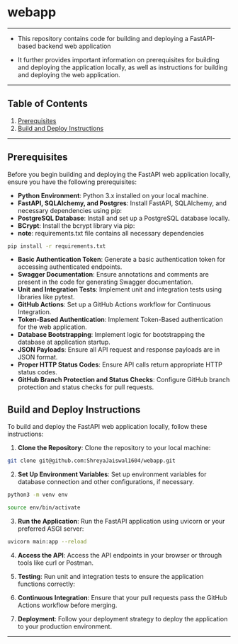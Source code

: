 # webapp
<hr>

* This repository contains code for building and deploying a FastAPI-based backend web application

* It further  provides important information on prerequisites for building and deploying the application locally, as well as instructions for building and deploying the web application.

<hr>

## Table of Contents

1. [Prerequisites](#prerequisites)
2. [Build and Deploy Instructions](#build-and-deploy-instructions)

<hr>

## Prerequisites

Before you begin building and deploying the FastAPI web application locally, ensure you have the following prerequisites:

- **Python Environment**: Python 3.x installed on your local machine.
- **FastAPI, SQLAlchemy, and Postgres**: Install FastAPI, SQLAlchemy, and necessary dependencies using pip:
- **PostgreSQL Database**: Install and set up a PostgreSQL database locally.
- **BCrypt**: Install the bcrypt library via pip:
- **note**: requirements.txt file contains all necessary dependencies
```bash
pip install -r requirements.txt
```
- **Basic Authentication Token**: Generate a basic authentication token for accessing authenticated endpoints.
- **Swagger Documentation**: Ensure annotations and comments are present in the code for generating Swagger documentation.
- **Unit and Integration Tests**: Implement unit and integration tests using libraries like pytest.
- **GitHub Actions**: Set up a GitHub Actions workflow for Continuous Integration.
- **Token-Based Authentication**: Implement Token-Based authentication for the web application.
- **Database Bootstrapping**: Implement logic for bootstrapping the database at application startup.
- **JSON Payloads**: Ensure all API request and response payloads are in JSON format.
- **Proper HTTP Status Codes**: Ensure API calls return appropriate HTTP status codes.
- **GitHub Branch Protection and Status Checks**: Configure GitHub branch protection and status checks for pull requests.

## Build and Deploy Instructions

To build and deploy the FastAPI web application locally, follow these instructions:

1. **Clone the Repository**: Clone the repository to your local machine:
```bash
git clone git@github.com:ShreyaJaiswal1604/webapp.git
```

2. **Set Up Environment Variables**: Set up environment variables for database connection and other configurations, if necessary.
```bash
python3 -m venv env

source env/bin/activate
```

3. **Run the Application**: Run the FastAPI application using uvicorn or your preferred ASGI server:
```bash
uvicorn main:app --reload
```

4. **Access the API**: Access the API endpoints in your browser or through tools like curl or Postman.

5. **Testing**: Run unit and integration tests to ensure the application functions correctly:


6. **Continuous Integration**: Ensure that your pull requests pass the GitHub Actions workflow before merging.

7. **Deployment**: Follow your deployment strategy to deploy the application to your production environment.



<hr>